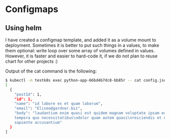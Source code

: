 # Configmaps

## Using helm

I have created a configmap template, and added it as a volume mount to deployment.
Sometimes it is better to put such things in a values, to make them optional:
write loop over some array of volumes defined in values. However, it is faster
and easier to hard-code it, if we do not plan to reuse chart for other projects :)

Output of the cat command is the following:

```sh
$ kubectl -n testk8s exec python-app-66bd4b7dc8-bb85r -- cat config.json | jq .
[
  {
    "postId": 1,
    "id": 1,
    "name": "id labore ex et quam laborum",
    "email": "Eliseo@gardner.biz",
    "body": "laudantium enim quasi est quidem magnam voluptate ipsam eos\n
    tempora quo necessitatibus\ndolor quam autem quasi\nreiciendis et nam
    sapiente accusantium"
  }
]
```
